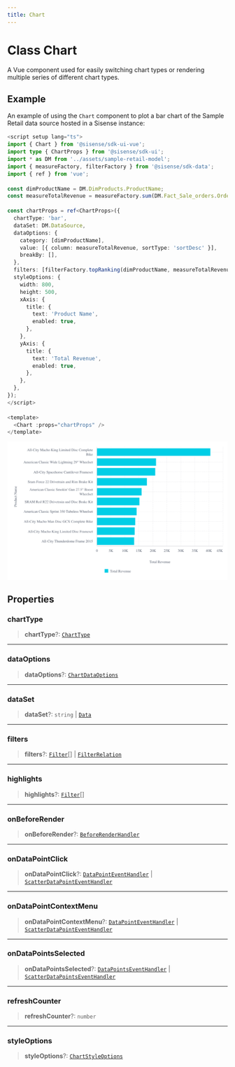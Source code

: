 ```yaml
---
title: Chart
---
```


# Class Chart

A Vue component used for easily switching chart types or rendering multiple series of different chart types.

## Example

An example of using the `Chart` component to
plot a bar chart of the Sample Retail data source hosted in a Sisense instance:
```ts
<script setup lang="ts">
import { Chart } from '@sisense/sdk-ui-vue';
import type { ChartProps } from '@sisense/sdk-ui';
import * as DM from '../assets/sample-retail-model';
import { measureFactory, filterFactory } from '@sisense/sdk-data';
import { ref } from 'vue';

const dimProductName = DM.DimProducts.ProductName;
const measureTotalRevenue = measureFactory.sum(DM.Fact_Sale_orders.OrderRevenue, 'Total Revenue');

const chartProps = ref<ChartProps>({
  chartType: 'bar',
  dataSet: DM.DataSource,
  dataOptions: {
    category: [dimProductName],
    value: [{ column: measureTotalRevenue, sortType: 'sortDesc' }],
    breakBy: [],
  },
  filters: [filterFactory.topRanking(dimProductName, measureTotalRevenue, 10)],
  styleOptions: {
    width: 800,
    height: 500,
    xAxis: {
      title: {
        text: 'Product Name',
        enabled: true,
      },
    },
    yAxis: {
      title: {
        text: 'Total Revenue',
        enabled: true,
      },
    },
  },
});
</script>

<template>
  <Chart :props="chartProps" />
</template>
```

<img src="../../../img/vue-chart-data-source-example-1.png" width="800px" />

## Properties

### chartType

> **chartType**?: [`ChartType`](../../sdk-ui/type-aliases/type-alias.ChartType.md)

***

### dataOptions

> **dataOptions**?: [`ChartDataOptions`](../../sdk-ui/type-aliases/type-alias.ChartDataOptions.md)

***

### dataSet

> **dataSet**?: `string` \| [`Data`](../../sdk-data/interfaces/interface.Data.md)

***

### filters

> **filters**?: [`Filter`](../../sdk-data/interfaces/interface.Filter.md)[] \| [`FilterRelation`](../../sdk-data/interfaces/interface.FilterRelation.md)

***

### highlights

> **highlights**?: [`Filter`](../../sdk-data/interfaces/interface.Filter.md)[]

***

### onBeforeRender

> **onBeforeRender**?: [`BeforeRenderHandler`](../../sdk-ui/type-aliases/type-alias.BeforeRenderHandler.md)

***

### onDataPointClick

> **onDataPointClick**?: [`DataPointEventHandler`](../../sdk-ui/type-aliases/type-alias.DataPointEventHandler.md) \| [`ScatterDataPointEventHandler`](../../sdk-ui/type-aliases/type-alias.ScatterDataPointEventHandler.md)

***

### onDataPointContextMenu

> **onDataPointContextMenu**?: [`DataPointEventHandler`](../../sdk-ui/type-aliases/type-alias.DataPointEventHandler.md) \| [`ScatterDataPointEventHandler`](../../sdk-ui/type-aliases/type-alias.ScatterDataPointEventHandler.md)

***

### onDataPointsSelected

> **onDataPointsSelected**?: [`DataPointsEventHandler`](../../sdk-ui/type-aliases/type-alias.DataPointsEventHandler.md) \| [`ScatterDataPointsEventHandler`](../../sdk-ui/type-aliases/type-alias.ScatterDataPointsEventHandler.md)

***

### refreshCounter

> **refreshCounter**?: `number`

***

### styleOptions

> **styleOptions**?: [`ChartStyleOptions`](../../sdk-ui/type-aliases/type-alias.ChartStyleOptions.md)
